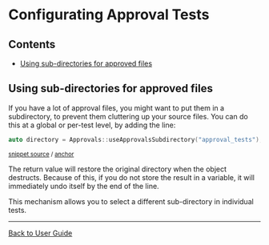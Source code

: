 <!--
GENERATED FILE - DO NOT EDIT
This file was generated by [MarkdownSnippets](https://github.com/SimonCropp/MarkdownSnippets).
Source File: /doc/mdsource/Configuration.source.md
To change this file edit the source file and then execute ./run_markdown_templates.sh.
-->

<a id="top"></a>

# Configurating Approval Tests

<!-- toc -->
## Contents

  * [Using sub-directories for approved files](#using-sub-directories-for-approved-files)
<!-- endtoc -->


## Using sub-directories for approved files

If you have a lot of approval files, you might want to put them in a subdirectory, to prevent them cluttering up your source files. You can do this at a global or per-test level, by adding the line:

<!-- snippet: use_subdirectory_in_main -->
<a id='snippet-use_subdirectory_in_main'/></a>
```cpp
auto directory = Approvals::useApprovalsSubdirectory("approval_tests");
```
<sup>[snippet source](/ApprovalTests_Catch2_Tests/main.cpp#L12-L14) / [anchor](#snippet-use_subdirectory_in_main)</sup>
<!-- endsnippet -->

The return value will restore the original directory when the object destructs. Because of this, if you do not store the result in a variable, it will immediately undo itself by the end of the line.

This mechanism allows you to select a different sub-directory in individual tests.

---

[Back to User Guide](/doc/README.md#top)
